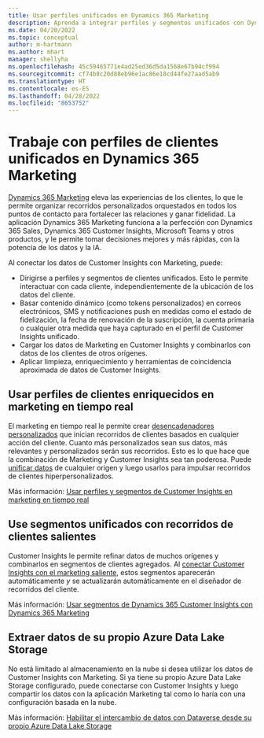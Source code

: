 ```yaml
---
title: Usar perfiles unificados en Dynamics 365 Marketing
description: Aprenda a integrar perfiles y segmentos unificados con Dynamics 365 Marketing.
ms.date: 04/20/2022
ms.topic: conceptual
author: m-hartmann
ms.author: mhart
manager: shellyha
ms.openlocfilehash: 45c59465771e4ad25ed36d5da1568e67b94cf994
ms.sourcegitcommit: cf74b8c20d88eb96e1ac86e18cd44fe27aad5ab9
ms.translationtype: HT
ms.contentlocale: es-ES
ms.lasthandoff: 04/28/2022
ms.locfileid: "8653752"
---
```

# <a name="work-with-unified-customer-profiles-in-dynamics-365-marketing"></a>Trabaje con perfiles de clientes unificados en Dynamics 365 Marketing

[Dynamics 365 Marketing](/dynamics365/marketing/overview) eleva las experiencias de los clientes, lo que le permite organizar recorridos personalizados orquestados en todos los puntos de contacto para fortalecer las relaciones y ganar fidelidad. La aplicación Dynamics 365 Marketing funciona a la perfección con Dynamics 365 Sales, Dynamics 365 Customer Insights, Microsoft Teams y otros productos, y le permite tomar decisiones mejores y más rápidas, con la potencia de los datos y la IA.

Al conectar los datos de Customer Insights con Marketing, puede:

- Dirigirse a perfiles y segmentos de clientes unificados. Esto le permite interactuar con cada cliente, independientemente de la ubicación de los datos del cliente.
- Basar contenido dinámico (como tokens personalizados) en correos electrónicos, SMS y notificaciones push en medidas como el estado de fidelización, la fecha de renovación de la suscripción, la cuenta primaria o cualquier otra medida que haya capturado en el perfil de Customer Insights unificado.
- Cargar los datos de Marketing en Customer Insights y combinarlos con datos de los clientes de otros orígenes.
- Aplicar limpieza, enriquecimiento y herramientas de coincidencia aproximada de datos de Customer Insights.


## <a name="use-rich-customer-profiles-in-real-time-marketing"></a>Usar perfiles de clientes enriquecidos en marketing en tiempo real

El marketing en tiempo real le permite crear [desencadenadores personalizados](/dynamics365/marketing/real-time-marketing-custom-triggers) que inician recorridos de clientes basados en cualquier acción del cliente. Cuanto más personalizados sean sus datos, más relevantes y personalizados serán sus recorridos. Esto es lo que hace que la combinación de Marketing y Customer Insights sea tan poderosa. Puede [unificar datos](data-unification.md) de cualquier origen y luego usarlos para impulsar recorridos de clientes hiperpersonalizados.

Más información: [Usar perfiles y segmentos de Customer Insights en marketing en tiempo real](/dynamics365/marketing/real-time-marketing-ci-profile)

## <a name="use-unified-segments-with-outbound-customer-journeys"></a>Use segmentos unificados con recorridos de clientes salientes

Customer Insights le permite refinar datos de muchos orígenes y combinarlos en segmentos de clientes agregados. Al [conectar Customer Insights con el marketing saliente](export-dynamics365-marketing.md), estos segmentos aparecerán automáticamente *y* se actualizarán automáticamente en el diseñador de recorridos del cliente.

Más información: [Usar segmentos de Dynamics 365 Customer Insights con Dynamics 365 Marketing](/dynamics365/marketing/customer-insights-segments)

## <a name="pull-data-from-your-own-azure-data-lake-storage"></a>Extraer datos de su propio Azure Data Lake Storage

No está limitado al almacenamiento en la nube si desea utilizar los datos de Customer Insights con Marketing. Si ya tiene su propio Azure Data Lake Storage configurado, puede conectarse con Customer Insights y luego compartir los datos con la aplicación Marketing tal como lo haría con una configuración basada en la nube.

Más información: [Habilitar el intercambio de datos con Dataverse desde su propio Azure Data Lake Storage](manage-environments.md#enable-data-sharing-with-dataverse-from-your-own-azure-data-lake-storage-preview)